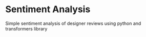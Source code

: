 # Sentiment Analysis

Simple sentiment analysis of designer reviews using python and transformers library 
